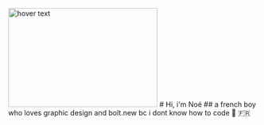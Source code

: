 <img src="https://github.com/nonop-on-github/nonop-on-github/blob/80b934eeca5d420eb909d19f0d0af2a50dfa50d4/wordart.png?raw=true" width="300" height="200" title="hover text">
# Hi, i'm Noé
## a french boy who loves graphic design and bolt.new bc i dont know how to code 🥖 🇫🇷
